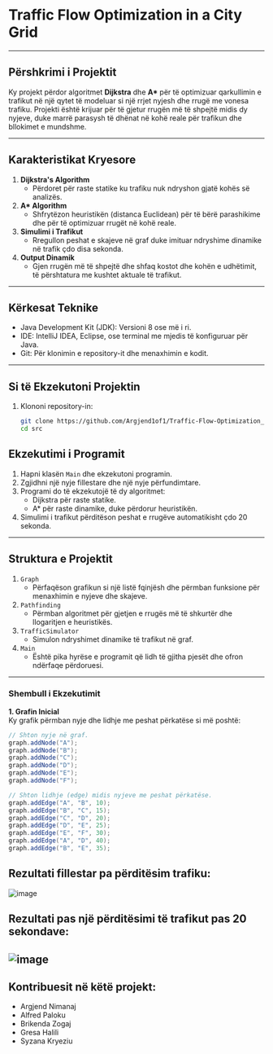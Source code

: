 # Traffic Flow Optimization in a City Grid

---

## **Përshkrimi i Projektit**
Ky projekt përdor algoritmet **Dijkstra** dhe **A\*** për të optimizuar qarkullimin e trafikut në një qytet të modeluar si një rrjet nyjesh dhe rrugë me vonesa trafiku. Projekti është krijuar për të gjetur rrugën më të shpejtë midis dy nyjeve, duke marrë parasysh të dhënat në kohë reale për trafikun dhe bllokimet e mundshme.

---

## **Karakteristikat Kryesore**
1. **Dijkstra's Algorithm**  
   - Përdoret për raste statike ku trafiku nuk ndryshon gjatë kohës së analizës.
2. **A\* Algorithm**  
   - Shfrytëzon heuristikën (distanca Euclidean) për të bërë parashikime dhe për të optimizuar rrugët në kohë reale.
3. **Simulimi i Trafikut**  
   - Rregullon peshat e skajeve në graf duke imituar ndryshime dinamike në trafik çdo disa sekonda.
4. **Output Dinamik**  
   - Gjen rrugën më të shpejtë dhe shfaq kostot dhe kohën e udhëtimit, të përshtatura me kushtet aktuale të trafikut.

---
## Kërkesat Teknike
- Java Development Kit (JDK): Versioni 8 ose më i ri.
- IDE: IntelliJ IDEA, Eclipse, ose terminal me mjedis të konfiguruar për Java.
- Git: Për klonimin e repository-it dhe menaxhimin e kodit.

---

## Si të Ekzekutoni Projektin

1. Klononi repository-in:
   ```bash
   git clone https://github.com/Argjend1of1/Traffic-Flow-Optimization_Dijkstra_A-Star.git
   cd src

## Ekzekutimi i Programit
1. Hapni klasën `Main` dhe ekzekutoni programin.
2. Zgjidhni një nyje fillestare dhe një nyje përfundimtare.
3. Programi do të ekzekutojë të dy algoritmet:
   - Dijkstra për raste statike.
   - A\* për raste dinamike, duke përdorur heuristikën.
4. Simulimi i trafikut përditëson peshat e rrugëve automatikisht çdo 20 sekonda.

---

## Struktura e Projektit
1. `Graph`
   - Përfaqëson grafikun si një listë fqinjësh dhe përmban funksione për menaxhimin e nyjeve dhe skajeve.
2. `Pathfinding`
   - Përmban algoritmet për gjetjen e rrugës më të shkurtër dhe llogaritjen e heuristikës.
3. `TrafficSimulator`
   - Simulon ndryshimet dinamike të trafikut në graf.
4. `Main`
   - Është pika hyrëse e programit që lidh të gjitha pjesët dhe ofron ndërfaqe përdoruesi.
---
### **Shembull i Ekzekutimit**

**1. Grafin Inicial**  
Ky grafik përmban nyje dhe lidhje me peshat përkatëse si më poshtë:  

```java
// Shton nyje në graf.
graph.addNode("A");
graph.addNode("B");
graph.addNode("C");
graph.addNode("D");
graph.addNode("E");
graph.addNode("F");

// Shton lidhje (edge) midis nyjeve me peshat përkatëse.
graph.addEdge("A", "B", 10);
graph.addEdge("B", "C", 15);
graph.addEdge("C", "D", 20);
graph.addEdge("D", "E", 25);
graph.addEdge("E", "F", 30);
graph.addEdge("A", "D", 40);
graph.addEdge("B", "E", 35);
```
## **Rezultati fillestar pa përditësim trafiku:**
![image](https://github.com/user-attachments/assets/9418ddc3-12cd-461e-ab13-f54edc72632d)

## **Rezultati pas një përditësimi të trafikut pas 20 sekondave:**
![image](https://github.com/user-attachments/assets/81dfd584-f37b-4163-9781-5ce38fcb11a5)
---
## **Kontribuesit në këtë projekt:** 
- Argjend Nimanaj
- Alfred Paloku
- Brikenda Zogaj
- Gresa Halili
- Syzana Kryeziu

